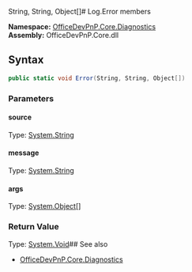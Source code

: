 String, String, Object[]# Log.Error members
  

**Namespace:** [OfficeDevPnP.Core.Diagnostics](OfficeDevPnP.Core.Diagnostics.md)  
**Assembly:** OfficeDevPnP.Core.dll  
## Syntax
```C#
public static void Error(String, String, Object[])
```
### Parameters
#### source
Type: [System.String](System.String.md) 
#### 
#### message
Type: [System.String](System.String.md) 
#### 
#### args
Type: [System.Object[]](System.Object[].md) 
#### 
### Return Value
Type: [System.Void](System.Void.md)## See also
- [OfficeDevPnP.Core.Diagnostics](OfficeDevPnP.Core.Diagnostics.md)
